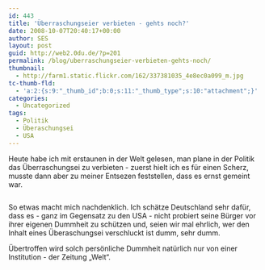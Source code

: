 ```yaml
---
id: 443
title: 'Überraschungseier verbieten - gehts noch?'
date: 2008-10-07T20:40:17+00:00
author: SES
layout: post
guid: http://web2.0du.de/?p=201
permalink: /blog/uberraschungseier-verbieten-gehts-noch/
thumbnail:
  - http://farm1.static.flickr.com/162/337381035_4e8ec0a099_m.jpg
tc-thumb-fld:
  - 'a:2:{s:9:"_thumb_id";b:0;s:11:"_thumb_type";s:10:"attachment";}'
categories:
  - Uncategorized
tags:
  - Politik
  - Überaschungsei
  - USA
---
```

Heute habe ich mit erstaunen in der Welt gelesen, man plane in der Politik das Überraschungsei zu verbieten - zuerst hielt ich es für einen Scherz, musste dann aber zu meiner Entsezen feststellen, dass es ernst gemeint war.

[<img loading="lazy"  title="and what did you get? - Foto von LordKhan (Flickr)" src="http://farm1.static.flickr.com/162/337381035_4e8ec0a099.jpg" alt=""   />](http://www.flickr.com/photos/lordkhan/337381035/)

So etwas macht mich nachdenklich. Ich schätze Deutschland sehr dafür, dass es - ganz im Gegensatz zu den USA - nicht probiert seine Bürger vor ihrer eigenen Dummheit zu schützen und, seien wir mal ehrlich, wer den Inhalt eines Überaschungsei verschluckt ist dumm, sehr dumm.

Übertroffen wird solch persönliche Dummheit natürlich nur von einer Institution - der Zeitung &#8222;Welt&#8220;.

